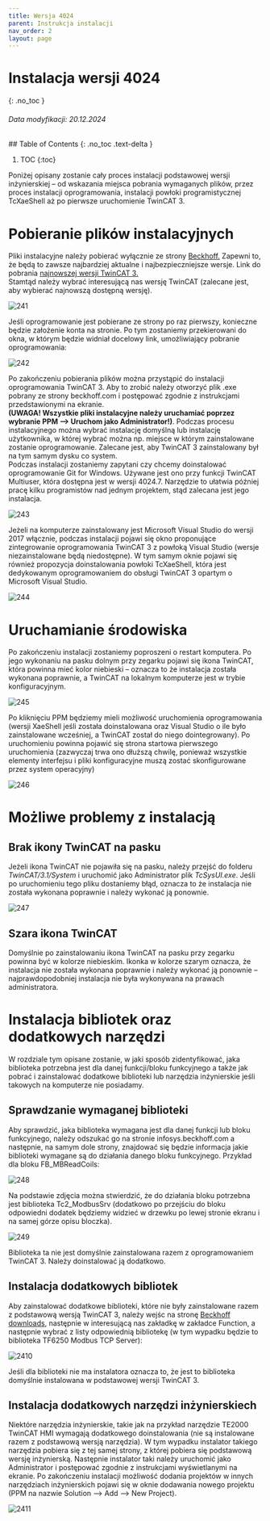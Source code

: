 ```yaml
---
title: Wersja 4024 
parent: Instrukcja instalacji 
nav_order: 2
layout: page
---
```



# Instalacja wersji 4024
{: .no_toc }
<h6> Data modyfikacji: 20.12.2024 </h6>
## Table of Contents
{: .no_toc .text-delta }

1. TOC
{:toc}

Poniżej opisany zostanie cały proces instalacji podstawowej wersji inżynierskiej – od wskazania miejsca pobrania wymaganych plików, przez proces instalacji oprogramowania, instalacji powłoki programistycznej TcXaeShell aż po pierwsze uruchomienie TwinCAT 3. 
# Pobieranie plików instalacyjnych 
Pliki instalacyjne należy pobierać wyłącznie ze strony [Beckhoff.](https://www.beckhoff.com/pl-pl/) Zapewni to, że będą to zawsze najbardziej aktualne i najbezpieczniejsze wersje. Link do pobrania [najnowszej wersji TwinCAT 3.](https://www.beckhoff.com/pl-pl/support/download-finder/software-and-tools/) 
<br>
Stamtąd należy wybrać interesującą nas wersję TwinCAT (zalecane jest, aby wybierać najnowszą dostępną wersję).

![241](https://ba-pl.github.io/wiki/assets/images/4024/241.png "241")

Jeśli oprogramowanie jest pobierane ze strony po raz pierwszy, konieczne będzie założenie konta na stronie. Po tym zostaniemy przekierowani do okna, w którym będzie widniał docelowy link, umożliwiający pobranie oprogramowania:

![242](https://ba-pl.github.io/wiki/assets/images/4024/242.png "242")

Po zakończeniu pobierania plików można przystąpić do instalacji oprogramowania TwinCAT 3. Aby to zrobić należy otworzyć plik .exe pobrany ze strony beckhoff.com i postępować zgodnie z instrukcjami przedstawionymi na ekranie.
<br>
**(UWAGA! Wszystkie pliki instalacyjne należy uruchamiać poprzez wybranie PPM --> Uruchom jako Administrator!)**. Podczas procesu instalacyjnego można wybrać instalację domyślną lub instalację użytkownika, w której wybrać można np. miejsce w którym zainstalowane zostanie oprogramowanie. Zalecane jest, aby TwinCAT 3 zainstalowany był na tym samym dysku co system.
<br>
Podczas instalacji zostaniemy zapytani czy chcemy doinstalować oprogramowanie Git for Windows. Używane jest ono przy funkcji TwinCAT Multiuser, która dostępna jest w wersji 4024.7. Narzędzie to ułatwia później pracę kilku programistów nad jednym projektem, stąd zalecana jest jego instalacja.

![243](https://ba-pl.github.io/wiki/assets/images/4024/243.png "243")

Jeżeli na komputerze zainstalowany jest Microsoft Visual Studio do wersji 2017 włącznie, podczas instalacji pojawi się okno proponujące zintegrowanie oprogramowania TwinCAT 3 z powłoką Visual Studio (wersje niezainstalowane będą niedostępne). W tym samym oknie pojawi się również propozycja doinstalowania powłoki TcXaeShell, która jest dedykowanym oprogramowaniem do obsługi TwinCAT 3 opartym o Microsoft Visual Studio.

![244](https://ba-pl.github.io/wiki/assets/images/4024/244.png "244")

# Uruchamianie środowiska 
Po zakończeniu instalacji zostaniemy poproszeni o restart komputera. Po jego wykonaniu na pasku dolnym przy zegarku pojawi się ikona TwinCAT, która powinna mieć kolor niebieski – oznacza to że instalacja została wykonana poprawnie, a TwinCAT na lokalnym komputerze jest w trybie konfiguracyjnym.

![245](https://ba-pl.github.io/wiki/assets/images/4024/245.png "245")

Po kliknięciu PPM będziemy mieli możliwość uruchomienia oprogramowania (wersji XaeShell jeśli została doinstalowana oraz Visual Studio o ile było zainstalowane wcześniej, a TwinCAT został do niego dointegrowany). Po uruchomieniu powinna pojawić się strona startowa pierwszego uruchomienia (zazwyczaj trwa ono dłuższą chwilę, ponieważ wszystkie elementy interfejsu i pliki konfiguracyjne muszą zostać skonfigurowane przez system operacyjny)

![246](https://ba-pl.github.io/wiki/assets/images/4024/246.png "246")

# Możliwe problemy z instalacją
## Brak ikony TwinCAT na pasku 
Jeżeli ikona TwinCAT nie pojawiła się na pasku, należy przejść do folderu *TwinCAT/3.1/System* i uruchomić jako Administrator plik *TcSysUI.exe*. Jeśli po uruchomieniu tego pliku dostaniemy błąd, oznacza to że instalacja nie została wykonana poprawnie i należy wykonać ją ponownie.

![247](https://ba-pl.github.io/wiki/assets/images/4024/247.png "247")

## Szara ikona TwinCAT
Domyślnie po zainstalowaniu ikona TwinCAT na pasku przy zegarku powinna być w kolorze niebieskim. Ikonka w kolorze szarym oznacza, że instalacja nie została wykonana poprawnie i należy wykonać ją ponownie – najprawdopodobniej instalacja nie była wykonywana na prawach administratora.
# Instalacja bibliotek oraz dodatkowych narzędzi 
W rozdziale tym opisane zostanie, w jaki sposób zidentyfikować, jaka biblioteka potrzebna jest dla danej funkcji/bloku funkcyjnego a także jak pobrać i zainstalować dodatkowe biblioteki lub narzędzia inżynierskie jeśli takowych na komputerze nie posiadamy.
## Sprawdzanie wymaganej biblioteki 
Aby sprawdzić, jaka biblioteka wymagana jest dla danej funkcji lub bloku funkcyjnego, należy odszukać go na stronie infosys.beckhoff.com a następnie, na samym dole strony, znajdować się będzie informacja jakie biblioteki wymagane są do działania danego bloku funkcyjnego. Przykład dla bloku FB_MBReadCoils:

![248](https://ba-pl.github.io/wiki/assets/images/4024/248.png "248")

Na podstawie zdjęcia można stwierdzić, że do działania bloku potrzebna jest biblioteka Tc2_ModbusSrv (dodatkowo po przejściu do bloku odpowiedni dodatek będziemy widzieć w drzewku po lewej stronie ekranu i na samej górze opisu bloczka).

![249](https://ba-pl.github.io/wiki/assets/images/4024/249.png "249")

Biblioteka ta nie jest domyślnie zainstalowana razem z oprogramowaniem TwinCAT 3. Należy doinstalować ją dodatkowo.
## Instalacja dodatkowych bibliotek 
Aby zainstalować dodatkowe biblioteki, które nie były zainstalowane razem z podstawową wersją TwinCAT 3, należy wejśc na stronę [Beckhoff downloads](https://beckhoff.pl/english/download/tc3-downloads.htm), następnie w interesującą nas zakładkę w zakładce Function, a następnie wybrać z listy odpowiednią bibliotekę (w tym wypadku będzie to biblioteka TF6250 Modbus TCP Server):

![2410](https://ba-pl.github.io/wiki/assets/images/4024/2410.png "2410")

Jeśli dla biblioteki nie ma instalatora oznacza to, że jest to biblioteka domyślnie instalowana w podstawowej wersji TwinCAT 3.
## Instalacja dodatkowych narzędzi inżynierskiech 
Niektóre narzędzia inżynierskie, takie jak na przykład narzędzie TE2000 TwinCAT HMI wymagają dodatkowego doinstalowania (nie są instalowane razem z podstawową wersją narzędzia). W tym wypadku instalator takiego narzędzia pobiera się z tej samej strony, z której pobiera się podstawową wersję inżynierską. Następnie instalator taki należy uruchomić jako Administrator i postępować zgodnie z instrukcjami wyświetlanymi na ekranie. Po zakończeniu instalacji możliwość dodania projektów w innych narzędziach inżynierskich pojawi się w oknie dodawania nowego projektu (PPM na nazwie Solution --> Add --> New Project).

![2411](https://ba-pl.github.io/wiki/assets/images/4024/2411.png "2411")


